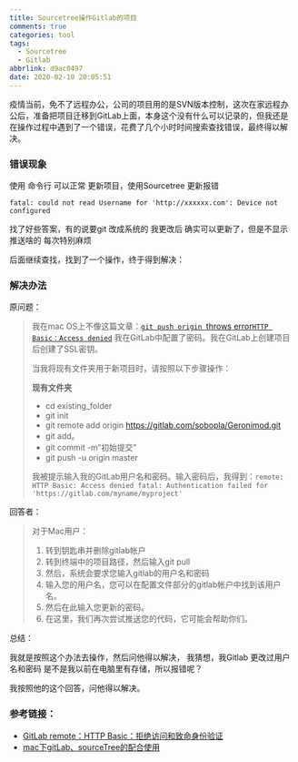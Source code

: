 ```yaml
---
title: Sourcetree操作Gitlab的项目
comments: true
categories: tool
tags:
  - Sourcetree
  - Gitlab
abbrlink: d9ac0497
date: 2020-02-10 20:05:51
---
```


疫情当前，免不了远程办公，公司的项目用的是SVN版本控制，这次在家远程办公后，准备把项目迁移到GitLab上面，本身这个没有什么可以记录的，但我还是在操作过程中遇到了一个错误，花费了几个小时时间搜索查找错误，最终得以解决。
<!--more-->

### 错误现象

使用 命令行 可以正常 更新项目，使用Sourcetree 更新报错

```shell
fatal: could not read Username for 'http://xxxxxx.com': Device not configured
```

找了好些答案，有的说要git 改成系统的  我更改后 确实可以更新了，但是不显示 推送啥的 每次特别麻烦

后面继续查找，找到了一个操作，终于得到解决：

### 解决办法

原问题：

> 我在mac OS上不像这篇文章：[`git push origin `throws error`HTTP Basic：Access denied`](https://stackoverflow.com/questions/43085424/git-push-origin-branchname-throws-error-http-basic-access-denied) 我在GitLab中配置了密码。我在GitLab上创建项目后创建了SSL密钥。
>
> 当我将现有文件夹用于新项目时，请按照以下步骤操作：
>
> **现有文件夹**
>
> - cd existing_folder
> - git init
> - git remote add origin https://gitlab.com/sobopla/Geronimod.git
> - git add。
> - git commit -m“初始提交”
> - git push -u origin master
>
> 我被提示输入我的GitLab用户名和密码。输入密码后，我得到：`remote: HTTP Basic: Access denied fatal: Authentication failed for 'https://gitlab.com/myname/myproject'`

回答者：

> 对于Mac用户：
>
> 1. 转到钥匙串并删除gitlab帐户
> 2. 转到终端中的项目路径，然后输入git pull
> 3. 然后，系统会要求您输入gitlab的用户名和密码
> 4. 输入您的用户名，您可以在配置文件部分的gitlab帐户中找到该用户名。
> 5. 然后在此输入您更新的密码。
> 6. 在这里，我们再次尝试推送您的代码，它可能会帮助你们。

总结：

我就是按照这个办法去操作，然后问他得以解决， 我猜想，我Gitlab 更改过用户名和密码 是不是我以前在电脑里有存储，所以报错呢？

我按照他的这个回答，问他得以解决。

### 参考链接：

- [GitLab remote：HTTP Basic：拒绝访问和致命身份验证](https://xbuba.com/questions/47860772)
- [mac下gitLab、sourceTree的配合使用](https://www.jianshu.com/p/707de2a1046d)


